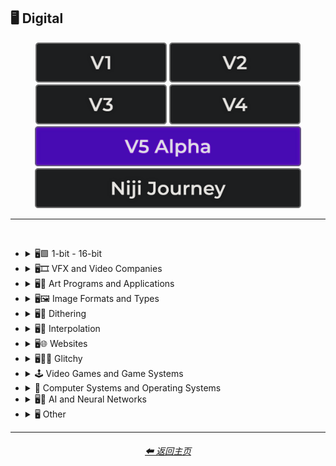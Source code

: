 <h2>🖥 Digital</h2>

<div align="center">

[<img src="/Images/Repo_Parts/Buttons/Version_Buttons/button_version_V1_inactive.webp?raw=true" alt="MidJourney V1" height="64" />](/Pages/MJ_V1/Style_Pages/Sphere/Digital.md)
[<img src="/Images/Repo_Parts/Buttons/Version_Buttons/button_version_V2_inactive.webp?raw=true" alt="MidJourney V2" height="64" />](/Pages/MJ_V2/Style_Pages/Sphere/Digital.md)
[<img src="/Images/Repo_Parts/Buttons/Version_Buttons/button_version_V3_inactive.webp?raw=true" alt="MidJourney V3" height="64" />](/Pages/MJ_V3/Style_Pages/Just_The_Style/Digital.md)
[<img src="/Images/Repo_Parts/Buttons/Version_Buttons/button_version_V4_inactive.webp?raw=true" alt="MidJourney V4" height="64" />](/Pages/MJ_V4/Style_Pages/Just_The_Style/Digital.md)
<br>
[<img src="/Images/Repo_Parts/Buttons/Version_Buttons/button_version_V5_Alpha_active_half.webp?raw=true" alt="MidJourney V5" height="64" />](/Pages/MJ_V5/Style_Pages/Just_The_Style/Digital.md)
[<img src="/Images/Repo_Parts/Buttons/Version_Buttons/button_version_niji_inactive_half.webp?raw=true" alt="Niji Journey" height="64" />](/Pages/Niji_Journey/Style_Pages/Digital.md)


</div>

<hr>
<br>


- <details><summary>🖥🟩 1-bit - 16-bit</summary><p><div align="center">
    
    | 8-bit |
    | :-: |
    | <img src="/Images/MJ_V5/V5_Alpha_1/Midjourney_Styles/8-bit.webp?raw=true" width="256" /> |

    </div></p></details>


- <details><summary>🖥🎞 VFX and Video Companies</summary><p><div align="center">

    | Pixomondo |
    | :-: |
    | <img src="/Images/MJ_V5/V5_Alpha_1/Midjourney_Styles/Pixomondo.webp?raw=true" width="256" /> |

  </div></p></details>



- <details><summary>🖥🎨 Art Programs and Applications</summary><p><div align="center">

    | Program | App | Application |
    | :-: | :-: | :-: |
    | <img src="/Images/MJ_V5/V5_Alpha_1/Midjourney_Styles/Program.webp?raw=true" width="256" /> | <img src="/Images/MJ_V5/V5_Alpha_1/Midjourney_Styles/App.webp?raw=true" width="256" /> | <img src="/Images/MJ_V5/V5_Alpha_1/Midjourney_Styles/Application.webp?raw=true" width="256" /> |
    
    <br>

    | Microsoft Paint | MSPaint | Drawn in Kid Pix |
    | :-: | :-: | :-: |
    | <img src="/Images/MJ_V5/V5_Alpha_1/Midjourney_Styles/Microsoft_Paint.webp?raw=true" width="256" /> | <img src="/Images/MJ_V5/V5_Alpha_1/Midjourney_Styles/MSPaint.webp?raw=true" width="256" /> | <img src="/Images/MJ_V5/V5_Alpha_1/Midjourney_Styles/Drawn_in_Kid_Pix.webp?raw=true" width="256" /> |
    
    <br>
    
    | Photoshop | Adobe Lightroom | Drawn in Illustrator |
    | :-: | :-: | :-: |
    | <img src="/Images/MJ_V5/V5_Alpha_1/Midjourney_Styles/Photoshop.webp?raw=true" width="256" /> | <img src="/Images/MJ_V5/V5_Alpha_1/Midjourney_Styles/Adobe_Lightroom.webp?raw=true" width="256" /> | <img src="/Images/MJ_V5/V5_Alpha_1/Midjourney_Styles/Drawn_in_Illustrator.webp?raw=true" width="256" /> |

    <br>

    | Adobe Premier | After Effects |
    | :-: | :-: |
    | <img src="/Images/MJ_V5/V5_Alpha_1/Midjourney_Styles/Adobe_Premier.webp?raw=true" width="256" /> | <img src="/Images/MJ_V5/V5_Alpha_1/Midjourney_Styles/After_Effects.webp?raw=true" width="256" /> |

    <br>

    | Adobe Flash | Shockwave Flashplayer |
    | :-: | :-: |
    | <img src="/Images/MJ_V5/V5_Alpha_1/Midjourney_Styles/Adobe_Flash.webp?raw=true" width="256" /> | <img src="/Images/MJ_V5/V5_Alpha_1/Midjourney_Styles/Shockwave_Flashplayer.webp?raw=true" width="256" /> |

    <br>

    | Drawn in Paint.NET | Drawn in GIMP | Drawn in Photo-Paint-X5 |
    | :-: | :-: | :-: |
    | <img src="/Images/MJ_V5/V5_Alpha_1/Midjourney_Styles/Drawn_in_Paint.NET.webp?raw=true" width="256" /> | <img src="/Images/MJ_V5/V5_Alpha_1/Midjourney_Styles/Drawn_in_GIMP.webp?raw=true" width="256" /> | <img src="/Images/MJ_V5/V5_Alpha_1/Midjourney_Styles/Drawn_in_Photo-Paint-X5.webp?raw=true" width="256" /> |

    <br>

    | Drawn in Aseprite | Drawn in Pyxel Edit |
    | :-: | :-: |
    | <img src="/Images/MJ_V5/V5_Alpha_1/Midjourney_Styles/Drawn_in_Aseprite.webp?raw=true" width="256" /> | <img src="/Images/MJ_V5/V5_Alpha_1/Midjourney_Styles/Drawn_in_Pyxel_Edit.webp?raw=true" width="256" /> |

  </div></p></details>



- <details><summary>🖥🖼 Image Formats and Types</summary><p><div align="center">

    | Graphic | Graphics |
    | :-: | :-: |
    | <img src="/Images/MJ_V5/V5_Alpha_1/Midjourney_Styles/Graphic.webp?raw=true" width="256" /> | <img src="/Images/MJ_V5/V5_Alpha_1/Midjourney_Styles/Graphics.webp?raw=true" width="256" /> |
    
    <br>
    
    | Picture | Image |
    | :-: | :-: |
    | <img src="/Images/MJ_V5/V5_Alpha_1/Midjourney_Styles/Picture.webp?raw=true" width="256" /> | <img src="/Images/MJ_V5/V5_Alpha_1/Midjourney_Styles/Image.webp?raw=true" width="256" /> |
    
    <br>

    | Raster | Vector Graphics |
    | :-: | :-: |
    | <img src="/Images/MJ_V5/V5_Alpha_1/Midjourney_Styles/Raster.webp?raw=true" width="256" /> | <img src="/Images/MJ_V5/V5_Alpha_1/Midjourney_Styles/Vector_Graphics.webp?raw=true" width="256" /> |
    
    <br>
    
    | Bitmap | Jpeg | Icon |
    | :-: | :-: | :-: |
    | <img src="/Images/MJ_V5/V5_Alpha_1/Midjourney_Styles/Bitmap.webp?raw=true" width="256" /> | <img src="/Images/MJ_V5/V5_Alpha_1/Midjourney_Styles/Jpeg.webp?raw=true" width="256" /> | <img src="/Images/MJ_V5/V5_Alpha_1/Midjourney_Styles/Icon.webp?raw=true" width="256" /> |
    
    <br>

    | Animated GIF | Video |
    | :-: | :-: |
    | <img src="/Images/MJ_V5/V5_Alpha_1/Midjourney_Styles/Animated_GIF.webp?raw=true" width="256" /> | <img src="/Images/MJ_V5/V5_Alpha_1/Midjourney_Styles/Video.webp?raw=true" width="256" /> |

    <br>

    | Render | Rendered | Rendering |
    | :-: | :-: | :-: |
    | <img src="/Images/MJ_V5/V5_Alpha_1/Midjourney_Styles/Render.webp?raw=true" width="256" /> | <img src="/Images/MJ_V5/V5_Alpha_1/Midjourney_Styles/Rendered.webp?raw=true" width="256" /> | <img src="/Images/MJ_V5/V5_Alpha_1/Midjourney_Styles/Rendering.webp?raw=true" width="256" /> |

    <br>

    | 3D Model | 3D Render | Precision Rendering |
    | :-: | :-: | :-: |
    | <img src="/Images/MJ_V5/V5_Alpha_1/Midjourney_Styles/3D_Model.webp?raw=true" width="256" /> | <img src="/Images/MJ_V5/V5_Alpha_1/Midjourney_Styles/3D_Render.webp?raw=true" width="256" /> | <img src="/Images/MJ_V5/V5_Alpha_1/Midjourney_Styles/Precision_Rendering.webp?raw=true" width="256" /> |
    
    <br>
    
    | Wiremap | Lowpoly | Low Poly |
    | :-: | :-: | :-: |
    | <img src="/Images/MJ_V5/V5_Alpha_1/Midjourney_Styles/Wiremap.webp?raw=true" width="256" /> | <img src="/Images/MJ_V5/V5_Alpha_1/Midjourney_Styles/Lowpoly.webp?raw=true" width="256" /> | <img src="/Images/MJ_V5/V5_Alpha_1/Midjourney_Styles/Low_Poly.webp?raw=true" width="256" /> |

    <br>

    | Pre-Rendered Graphics | Physically Based Rendering |
    | :-: | :-: |
    | <img src="/Images/MJ_V5/V5_Alpha_1/Midjourney_Styles/Pre-Rendered_Graphics.webp?raw=true" width="256" /> | <img src="/Images/MJ_V5/V5_Alpha_1/Midjourney_Styles/Physically_Based_Rendering.webp?raw=true" width="256" /> |

    <br>
    
    | Computational Geometry |
    | :-: |
    | <img src="/Images/MJ_V5/V5_Alpha_1/Midjourney_Styles/Computational_Geometry.webp?raw=true" width="256" /> |

    <br>
    
    | Holographic | Holography |
    | :-: | :-: |
    | <img src="/Images/MJ_V5/V5_Alpha_1/Midjourney_Styles/Holographic.webp?raw=true" width="256" /> | <img src="/Images/MJ_V5/V5_Alpha_1/Midjourney_Styles/Holography.webp?raw=true" width="256" /> |
    
    <br>
    
    | Texture | Seamless Texture |
    | :-: | :-: |
    | <img src="/Images/MJ_V5/V5_Alpha_1/Midjourney_Styles/Texture.webp?raw=true" width="256" /> | <img src="/Images/MJ_V5/V5_Alpha_1/Midjourney_Styles/Seamless_Texture.webp?raw=true" width="256" /> |
    
    <br>

    | Digital Art | Pixel Art | Voxel Art |
    | :-: | :-: | :-: |
    | <img src="/Images/MJ_V5/V5_Alpha_1/Midjourney_Styles/Digital_Art.webp?raw=true" width="256" /> | <img src="/Images/MJ_V5/V5_Alpha_1/Midjourney_Styles/Pixel_Art.webp?raw=true" width="256" /> | <img src="/Images/MJ_V5/V5_Alpha_1/Midjourney_Styles/Voxel_Art.webp?raw=true" width="256" /> | 
    
    <br>

    | Pixel-Perfect | ASCII | Tilemap |
    | :-: | :-: | :-: |
    | <img src="/Images/MJ_V5/V5_Alpha_1/Midjourney_Styles/Pixel-Perfect.webp?raw=true" width="256" /> | <img src="/Images/MJ_V5/V5_Alpha_1/Midjourney_Styles/ASCII.webp?raw=true" width="256" /> | <img src="/Images/MJ_V5/V5_Alpha_1/Midjourney_Styles/Tilemap.webp?raw=true" width="256" /> |
    
    <br>
    
    | Meme | NFT | Clip Art |
    | :-: | :-: | :-: |
    | <img src="/Images/MJ_V5/V5_Alpha_1/Midjourney_Styles/Meme.webp?raw=true" width="256" /> | <img src="/Images/MJ_V5/V5_Alpha_1/Midjourney_Styles/NFT.webp?raw=true" width="256" /> | <img src="/Images/MJ_V5/V5_Alpha_1/Midjourney_Styles/Clip_Art.webp?raw=true" width="256" /> |
    
    <br>
    
    | Photomontage | Stock Photo | Wallpaper |
    | :-: | :-: | :-: |
    | <img src="/Images/MJ_V5/V5_Alpha_1/Midjourney_Styles/Photomontage.webp?raw=true" width="256" /> | <img src="/Images/MJ_V5/V5_Alpha_1/Midjourney_Styles/Stock_Photo.webp?raw=true" width="256" /> | <img src="/Images/MJ_V5/V5_Alpha_1/Midjourney_Styles/Wallpaper.webp?raw=true" width="256" /> |

    <br>

    | Procedural Texture | Algorithmic Art |
    | :-: | :-: |
    | <img src="/Images/MJ_V5/V5_Alpha_1/Midjourney_Styles/Procedural_Texture.webp?raw=true" width="256" /> | <img src="/Images/MJ_V5/V5_Alpha_1/Midjourney_Styles/Algorithmic_Art.webp?raw=true" width="256" /> |

    <br>

    | Character Design | Character Portrait |
    | :-: | :-: |
    | <img src="/Images/MJ_V5/V5_Alpha_1/Midjourney_Styles/Character_Design.webp?raw=true" width="256" /> | <img src="/Images/MJ_V5/V5_Alpha_1/Midjourney_Styles/Character_Portrait.webp?raw=true" width="256" /> |

    <br>
    
    | Creative Commons Attribution |
    | :-: |
    | <img src="/Images/MJ_V5/V5_Alpha_1/Midjourney_Styles/Creative_Commons_Attribution.webp?raw=true" width="256" /> |

  </div></p></details>


- <details><summary>🖥🏁 Dithering</summary><p><div align="center">

    | Dither | Dithering |
    | :-: | :-: |
    | <img src="/Images/MJ_V5/V5_Alpha_1/Midjourney_Styles/Dither.webp?raw=true" width="256" /> | <img src="/Images/MJ_V5/V5_Alpha_1/Midjourney_Styles/Dithering.webp?raw=true" width="256" /> |
    
    <br>

    | Floyd–Steinberg Dithering | Bayer-Matrix Dithering |
    | :-: | :-: |
    | <img src="/Images/MJ_V5/V5_Alpha_1/Midjourney_Styles/FloydSteinberg_Dithering.webp?raw=true" width="256" /> | <img src="/Images/MJ_V5/V5_Alpha_1/Midjourney_Styles/Bayer-Matrix_Dithering.webp?raw=true" width="256" /> |

    <br>

    | 2x2-Bayer-Matrix Dithering | 4x4-Bayer-Matrix Dithering | 8x8-Bayer-Matrix Dithering |
    | :-: | :-: | :-: |
    | <img src="/Images/MJ_V5/V5_Alpha_1/Midjourney_Styles/2x2-Bayer-Matrix_Dithering.webp?raw=true" width="256" /> | <img src="/Images/MJ_V5/V5_Alpha_1/Midjourney_Styles/4x4-Bayer-Matrix_Dithering.webp?raw=true" width="256" /> | <img src="/Images/MJ_V5/V5_Alpha_1/Midjourney_Styles/8x8-Bayer-Matrix_Dithering.webp?raw=true" width="256" /> |

    <br>

    | Burkes Dithering | Stucki Dithering | Atkinson Dithering |
    | :-: | :-: | :-: |
    | <img src="/Images/MJ_V5/V5_Alpha_1/Midjourney_Styles/Burkes_Dithering.webp?raw=true" width="256" /> | <img src="/Images/MJ_V5/V5_Alpha_1/Midjourney_Styles/Stucki_Dithering.webp?raw=true" width="256" /> | <img src="/Images/MJ_V5/V5_Alpha_1/Midjourney_Styles/Atkinson_Dithering.webp?raw=true" width="256" /> |

    <br>

    | Jarvis-Judice-Ninke Dithering | Sierra Dithering | Gradient-Based Error-Diffusion Dithering |
    | :-: | :-: | :-: |
    | <img src="/Images/MJ_V5/V5_Alpha_1/Midjourney_Styles/Jarvis-Judice-Ninke_Dithering.webp?raw=true" width="256" /> | <img src="/Images/MJ_V5/V5_Alpha_1/Midjourney_Styles/Sierra_Dithering.webp?raw=true" width="256" /> | <img src="/Images/MJ_V5/V5_Alpha_1/Midjourney_Styles/Gradient-Based_Error-Diffusion_Dithering.webp?raw=true" width="256" /> |

  </div></p></details>


- <details><summary>🖥🔘 Interpolation</summary><p><div align="center">

    | Interpolation | Bicubic Interpolation | Bilinear Interpolation |
    | :-: | :-: | :-: |
    | <img src="/Images/MJ_V5/V5_Alpha_1/Midjourney_Styles/Interpolation.webp?raw=true" width="256" /> | <img src="/Images/MJ_V5/V5_Alpha_1/Midjourney_Styles/Bicubic_Interpolation.webp?raw=true" width="256" /> | <img src="/Images/MJ_V5/V5_Alpha_1/Midjourney_Styles/Bilinear_Interpolation.webp?raw=true" width="256" /> |

  </div></p></details>


- <details><summary>🖥🌐 Websites</summary><p><div align="center">

    | Website | Webbrutalism | Geocities |
    | :-: | :-: | :-: |
    | <img src="/Images/MJ_V5/V5_Alpha_1/Midjourney_Styles/Website.webp?raw=true" width="256" /> | <img src="/Images/MJ_V5/V5_Alpha_1/Midjourney_Styles/Webbrutalism.webp?raw=true" width="256" /> | <img src="/Images/MJ_V5/V5_Alpha_1/Midjourney_Styles/Geocities.webp?raw=true" width="256" /> |
    
    <br>

    | Artstation | Trending on Artstation | Polycount |
    | :-: | :-: | :-: |
    | <img src="/Images/MJ_V5/V5_Alpha_1/Midjourney_Styles/Artstation.webp?raw=true" width="256" /> | <img src="/Images/MJ_V5/V5_Alpha_1/Midjourney_Styles/Trending_on_Artstation.webp?raw=true" width="256" /> | <img src="/Images/MJ_V5/V5_Alpha_1/Midjourney_Styles/Polycount.webp?raw=true" width="256" /> |
    
    <br>

    | DeviantArt | Flickr | Behance |
    | :-: | :-: | :-: |
    | <img src="/Images/MJ_V5/V5_Alpha_1/Midjourney_Styles/DeviantArt.webp?raw=true" width="256" /> | <img src="/Images/MJ_V5/V5_Alpha_1/Midjourney_Styles/Flickr.webp?raw=true" width="256" />  | <img src="/Images/MJ_V5/V5_Alpha_1/Midjourney_Styles/Behance.webp?raw=true" width="256" /> |

    <br>
    
    | Social Media |
    | :-: |
    | <img src="/Images/MJ_V5/V5_Alpha_1/Midjourney_Styles/Social_Media.webp?raw=true" width="256" /> |

    <br>

    | Art on Instagram | Instagram-Art | Artstation-Art |
    | :-: | :-: | :-: |
    | <img src="/Images/MJ_V5/V5_Alpha_1/Midjourney_Styles/Art_on_Instagram.webp?raw=true" width="256" /> | <img src="/Images/MJ_V5/V5_Alpha_1/Midjourney_Styles/Instagram-Art.webp?raw=true" width="256" /> | <img src="/Images/MJ_V5/V5_Alpha_1/Midjourney_Styles/Artstation-Art.webp?raw=true" width="256" /> |
    
    <br>
    
    | CGSociety | Pixiv | Unsplash |
    | :-: | :-: | :-: |
    | <img src="/Images/MJ_V5/V5_Alpha_1/Midjourney_Styles/CGSociety.webp?raw=true" width="256" /> | <img src="/Images/MJ_V5/V5_Alpha_1/Midjourney_Styles/Pixiv.webp?raw=true" width="256" /> | <img src="/Images/MJ_V5/V5_Alpha_1/Midjourney_Styles/Unsplash.webp?raw=true" width="256" /> |

    <br>
    
    | Google Maps |
    | :-: |
    | <img src="/Images/MJ_V5/V5_Alpha_1/Midjourney_Styles/Google_Maps.webp?raw=true" width="256" /> |

    <br>
    
    | Flaticon |
    | :-: |
    | <img src="/Images/MJ_V5/V5_Alpha_1/Midjourney_Styles/Flaticon.webp?raw=true" width="256" /> |

  </div></p></details>


- <details><summary>🖥👩‍💻 Glitchy</summary><p><div align="center">

    | Glitchcore | Matrix |
    | :-: | :-: |
    | <img src="/Images/MJ_V5/V5_Alpha_1/Midjourney_Styles/Glitchcore.webp?raw=true" width="256" /> | <img src="/Images/MJ_V5/V5_Alpha_1/Midjourney_Styles/Matrix.webp?raw=true" width="256" /> |

    <br>
    
    | Glitchy | Glitching |
    | :-: | :-: |
    | <img src="/Images/MJ_V5/V5_Alpha_1/Midjourney_Styles/Glitchy.webp?raw=true" width="256" /> | <img src="/Images/MJ_V5/V5_Alpha_1/Midjourney_Styles/Glitching.webp?raw=true" width="256" /> |
    
    <br>
    
    | Data Moshing | Datamoshing | Databending |
    | :-: | :-: | :-: |
    | <img src="/Images/MJ_V5/V5_Alpha_1/Midjourney_Styles/Data_Moshing.webp?raw=true" width="256" /> | <img src="/Images/MJ_V5/V5_Alpha_1/Midjourney_Styles/Datamoshing.webp?raw=true" width="256" /> | <img src="/Images/MJ_V5/V5_Alpha_1/Midjourney_Styles/Databending.webp?raw=true" width="256" /> |
    
    <br>
    
    | Data Manipulation | Artifacting | Fuzzing |
    | :-: | :-: | :-: |
    | <img src="/Images/MJ_V5/V5_Alpha_1/Midjourney_Styles/Data_Manipulation.webp?raw=true" width="256" /> | <img src="/Images/MJ_V5/V5_Alpha_1/Midjourney_Styles/Artifacting.webp?raw=true" width="256" /> | <img src="/Images/MJ_V5/V5_Alpha_1/Midjourney_Styles/Fuzzing.webp?raw=true" width="256" /> |

  </div></p></details>


- <details><summary>🕹 Video Games and Game Systems</summary><p>

  - <details><summary>🕹🖼 Video Game Styles</summary><p><div align="center">

    | Game | Video Game | Flash Game |
    | :-: | :-: | :-: |
    | <img src="/Images/MJ_V5/V5_Alpha_1/Midjourney_Styles/Game.webp?raw=true" width="256" /> | <img src="/Images/MJ_V5/V5_Alpha_1/Midjourney_Styles/Video_Game.webp?raw=true" width="256" /> | <img src="/Images/MJ_V5/V5_Alpha_1/Midjourney_Styles/Flash_Game.webp?raw=true" width="256" /> |
    
    <br>
    
    | HD Mod |
    | :-: |
    | <img src="/Images/MJ_V5/V5_Alpha_1/Midjourney_Styles/HD_Mod.webp?raw=true" width="256" /> |
    
    <br>
    
    | Gamercore | Nintencore | Nintendo |
    | :-: | :-: | :-: |
    | <img src="/Images/MJ_V5/V5_Alpha_1/Midjourney_Styles/Gamercore.webp?raw=true" width="256" /> | <img src="/Images/MJ_V5/V5_Alpha_1/Midjourney_Styles/Nintencore.webp?raw=true" width="256" /> | <img src="/Images/MJ_V5/V5_Alpha_1/Midjourney_Styles/Nintendo.webp?raw=true" width="256" /> |
    
    <br>
    
    | Tetris | Tetris Style |
    | :-: | :-: |
    | <img src="/Images/MJ_V5/V5_Alpha_1/Midjourney_Styles/Tetris.webp?raw=true" width="256" /> |  <img src="/Images/MJ_V5/V5_Alpha_1/Midjourney_Styles/Tetris_Style.webp?raw=true" width="256" /> |
    
    <br>
    
    | Pacman | Pac-Man Style |
    | :-: | :-: |
    | <img src="/Images/MJ_V5/V5_Alpha_1/Midjourney_Styles/Pacman.webp?raw=true" width="256" /> |  <img src="/Images/MJ_V5/V5_Alpha_1/Midjourney_Styles/Pac-Man_Style.webp?raw=true" width="256" /> |
    
    <br>
    
    | Minecraft | Minecraft Style |
    | :-: | :-: |
    | <img src="/Images/MJ_V5/V5_Alpha_1/Midjourney_Styles/Minecraft.webp?raw=true" width="256" /> |  <img src="/Images/MJ_V5/V5_Alpha_1/Midjourney_Styles/Minecraft_Style.webp?raw=true" width="256" /> |
    
    <br>
    
    | Terraria | Terraria Style |
    | :-: | :-: |
    | <img src="/Images/MJ_V5/V5_Alpha_1/Midjourney_Styles/Terraria.webp?raw=true" width="256" /> |  <img src="/Images/MJ_V5/V5_Alpha_1/Midjourney_Styles/Terraria_Style.webp?raw=true" width="256" /> |
    
    <br>
    
    | Roblox |
    | :-: |
    | <img src="/Images/MJ_V5/V5_Alpha_1/Midjourney_Styles/Roblox.webp?raw=true" width="256" /> |
    
    <br>
    
    | No Mans Sky |
    | :-: |
    | <img src="/Images/MJ_V5/V5_Alpha_1/Midjourney_Styles/No_Mans_Sky.webp?raw=true" width="256" /> |
    
    <br>
    
    | Farmville |
    | :-: |
    | <img src="/Images/MJ_V5/V5_Alpha_1/Midjourney_Styles/Farmville.webp?raw=true" width="256" /> |
    
    <br>
    
    | Guitar Hero |
    | :-: |
    | <img src="/Images/MJ_V5/V5_Alpha_1/Midjourney_Styles/Guitar_Hero.webp?raw=true" width="256" /> |
    
    <br>
    
    | Fallout | Fallout 4 Style |
    | :-: | :-: |
    | <img src="/Images/MJ_V5/V5_Alpha_1/Midjourney_Styles/Fallout.webp?raw=true" width="256" /> |  <img src="/Images/MJ_V5/V5_Alpha_1/Midjourney_Styles/Fallout_4_Style.webp?raw=true" width="256" /> |
    
    <br>
    
    | Skyrim | Skyrim Style | Morrowind Style |
    | :-: | :-: | :-: |
    | <img src="/Images/MJ_V5/V5_Alpha_1/Midjourney_Styles/Skyrim.webp?raw=true" width="256" /> |  <img src="/Images/MJ_V5/V5_Alpha_1/Midjourney_Styles/Skyrim_Style.webp?raw=true" width="256" /> | <img src="/Images/MJ_V5/V5_Alpha_1/Midjourney_Styles/Morrowind_Style.webp?raw=true" width="256" /> |
    
    <br>
    
    | Stardew Valley Style | Sid Meiers Civilization Style |
    | :-: | :-: |
    | <img src="/Images/MJ_V5/V5_Alpha_1/Midjourney_Styles/Stardew_Valley_Style.webp?raw=true" width="256" /> | <img src="/Images/MJ_V5/V5_Alpha_1/Midjourney_Styles/Sid_Meiers_Civilization_Style.webp?raw=true" width="256" /> |
    
    <br>
    
    | Super Mario Style | Pokemon Style |
    | :-: | :-: |
    | <img src="/Images/MJ_V5/V5_Alpha_1/Midjourney_Styles/Super_Mario_Style.webp?raw=true" width="256" /> | <img src="/Images/MJ_V5/V5_Alpha_1/Midjourney_Styles/Pokemon_Style.webp?raw=true" width="256" /> |
    
    <br>
    
    | Angry Birds Style | Candy Crush Saga Style |
    | :-: | :-: |
    | <img src="/Images/MJ_V5/V5_Alpha_1/Midjourney_Styles/Angry_Birds_Style.webp?raw=true" width="256" /> | <img src="/Images/MJ_V5/V5_Alpha_1/Midjourney_Styles/Candy_Crush_Saga_Style.webp?raw=true" width="256" /> |
    
    <br>
    
    | Polybius | LSD-Dream-Emulator |
    | :-: | :-: |
    | <img src="/Images/MJ_V5/V5_Alpha_1/Midjourney_Styles/Polybius.webp?raw=true" width="256" /> | <img src="/Images/MJ_V5/V5_Alpha_1/Midjourney_Styles/LSD-Dream-Emulator.webp?raw=true" width="256" /> |
    
    <br>
    
    | Among Us Style | The Sims 4 Style | Cyberpunk 2077 Style |
    | :-: | :-: | :-: |
    | <img src="/Images/MJ_V5/V5_Alpha_1/Midjourney_Styles/Among_Us_Style.webp?raw=true" width="256" /> | <img src="/Images/MJ_V5/V5_Alpha_1/Midjourney_Styles/The_Sims_4_Style.webp?raw=true" width="256" /> | <img src="/Images/MJ_V5/V5_Alpha_1/Midjourney_Styles/Cyberpunk_2077_Style.webp?raw=true" width="256" /> |
    
    <br>
    
    | Fortnite Style | PUBG Style |
    | :-: | :-: |
    | <img src="/Images/MJ_V5/V5_Alpha_1/Midjourney_Styles/Fortnite_Style.webp?raw=true" width="256" /> | <img src="/Images/MJ_V5/V5_Alpha_1/Midjourney_Styles/PUBG_Style.webp?raw=true" width="256" /> |
    
    <br>
    
    | Doom 3 Style | Quake 3 Style |
    | :-: | :-: |
    | <img src="/Images/MJ_V5/V5_Alpha_1/Midjourney_Styles/Doom_3_Style.webp?raw=true" width="256" /> | <img src="/Images/MJ_V5/V5_Alpha_1/Midjourney_Styles/Quake_3_Style.webp?raw=true" width="256" /> |
    
    <br>
    
    | Grand Theft Auto Style | Forza Horizon Style |
    | :-: | :-: |
    | <img src="/Images/MJ_V5/V5_Alpha_1/Midjourney_Styles/Grand_Theft_Auto_Style.webp?raw=true" width="256" /> | <img src="/Images/MJ_V5/V5_Alpha_1/Midjourney_Styles/Forza_Horizon_Style.webp?raw=true" width="256" /> |
    
    <br>
    
    | Assassins Creed Style | Destiny 2 Style | Mass Effect 3 Style |
    | :-: | :-: | :-: |
    | <img src="/Images/MJ_V5/V5_Alpha_1/Midjourney_Styles/Assassins_Creed_Style.webp?raw=true" width="256" /> | <img src="/Images/MJ_V5/V5_Alpha_1/Midjourney_Styles/Destiny_2_Style.webp?raw=true" width="256" /> | <img src="/Images/MJ_V5/V5_Alpha_1/Midjourney_Styles/Mass_Effect_3_Style.webp?raw=true" width="256" /> |
    
    <br>
    
    | Call of Duty Style | Battlefield Style |
    | :-: | :-: |
    | <img src="/Images/MJ_V5/V5_Alpha_1/Midjourney_Styles/Call_of_Duty_Style.webp?raw=true" width="256" /> | <img src="/Images/MJ_V5/V5_Alpha_1/Midjourney_Styles/Battlefield_Style.webp?raw=true" width="256" /> |
    
    <br>
    
    | Batman Arkham Knight Style | Marvels Spider-Man Style | Star Wars The Old Republic Style |
    | :-: | :-: | :-: |
    | <img src="/Images/MJ_V5/V5_Alpha_1/Midjourney_Styles/Batman_Arkham_Knight_Style.webp?raw=true" width="256" /> | <img src="/Images/MJ_V5/V5_Alpha_1/Midjourney_Styles/Marvels_Spider-Man_Style.webp?raw=true" width="256" /> | <img src="/Images/MJ_V5/V5_Alpha_1/Midjourney_Styles/Star_Wars_the_Old_Republic_Style.webp?raw=true" width="256" /> |
    
    <br>
    
    | Bioshock Style | Resident Evil Style | Silent Hill 2 Style |
    | :-: | :-: | :-: |
    | <img src="/Images/MJ_V5/V5_Alpha_1/Midjourney_Styles/Bioshock_Style.webp?raw=true" width="256" /> | <img src="/Images/MJ_V5/V5_Alpha_1/Midjourney_Styles/Resident_Evil_Style.webp?raw=true" width="256" /> | <img src="/Images/MJ_V5/V5_Alpha_1/Midjourney_Styles/Silent_Hill_2_Style.webp?raw=true" width="256" /> |
    
    <br>
    
    | Dark Souls 3 Style | Ghost of Tsushima Style | For Honor Style |
    | :-: | :-: | :-: |
    | <img src="/Images/MJ_V5/V5_Alpha_1/Midjourney_Styles/Dark_Souls_3_Style.webp?raw=true" width="256" /> | <img src="/Images/MJ_V5/V5_Alpha_1/Midjourney_Styles/Ghost_of_Tsushima_Style.webp?raw=true" width="256" /> | <img src="/Images/MJ_V5/V5_Alpha_1/Midjourney_Styles/For_Honor_Style.webp?raw=true" width="256" /> |
    
    <br>
    
    | The Last of Us Style | Dishonored Style | Prey Style |
    | :-: | :-: | :-: |
    | <img src="/Images/MJ_V5/V5_Alpha_1/Midjourney_Styles/The_Last_of_Us_Style.webp?raw=true" width="256" /> | <img src="/Images/MJ_V5/V5_Alpha_1/Midjourney_Styles/Dishonored_Style.webp?raw=true" width="256" /> | <img src="/Images/MJ_V5/V5_Alpha_1/Midjourney_Styles/Prey_Style.webp?raw=true" width="256" /> |
    
    <br>
    
    | Bloodborne Style | Disco Elysium Style |
    | :-: | :-: |
    | <img src="/Images/MJ_V5/V5_Alpha_1/Midjourney_Styles/Bloodborne_Style.webp?raw=true" width="256" /> | <img src="/Images/MJ_V5/V5_Alpha_1/Midjourney_Styles/Disco_Elysium_Style.webp?raw=true" width="256" /> |
    
    <br>
    
    | Far Cry Style | Uncharted 4 Style |
    | :-: | :-: |
    | <img src="/Images/MJ_V5/V5_Alpha_1/Midjourney_Styles/Far_Cry_Style.webp?raw=true" width="256" /> | <img src="/Images/MJ_V5/V5_Alpha_1/Midjourney_Styles/Uncharted_4_Style.webp?raw=true" width="256" /> |
    
    <br>
    
    | DOTA 2 Style | Counter-Strike Style | League of Legends Style |
    | :-: | :-: | :-: |
    | <img src="/Images/MJ_V5/V5_Alpha_1/Midjourney_Styles/DOTA_2_Style.webp?raw=true" width="256" /> | <img src="/Images/MJ_V5/V5_Alpha_1/Midjourney_Styles/Counter-Strike_Style.webp?raw=true" width="256" /> | <img src="/Images/MJ_V5/V5_Alpha_1/Midjourney_Styles/League_of_Legends_Style.webp?raw=true" width="256" /> |
    
    <br>
    
    | Overwatch Style | Runescape Style | Starcraft Style |
    | :-: | :-: | :-: |
    | <img src="/Images/MJ_V5/V5_Alpha_1/Midjourney_Styles/Overwatch_Style.webp?raw=true" width="256" /> | <img src="/Images/MJ_V5/V5_Alpha_1/Midjourney_Styles/Runescape_Style.webp?raw=true" width="256" /> | <img src="/Images/MJ_V5/V5_Alpha_1/Midjourney_Styles/Starcraft_Style.webp?raw=true" width="256" /> |
    
    <br>
    
    | Gears of War Style | God of War Style | Total War Warhammer Style |
    | :-: | :-: | :-: |
    | <img src="/Images/MJ_V5/V5_Alpha_1/Midjourney_Styles/Gears_of_War_Style.webp?raw=true" width="256" /> | <img src="/Images/MJ_V5/V5_Alpha_1/Midjourney_Styles/God_of_War_Style.webp?raw=true" width="256" /> | <img src="/Images/MJ_V5/V5_Alpha_1/Midjourney_Styles/Total_War_Warhammer_Style.webp?raw=true" width="256" /> |
    
    <br>
    
    | World of Warcraft Style | Diablo Style | Fable 2 Style |
    | :-: | :-: | :-: |
    | <img src="/Images/MJ_V5/V5_Alpha_1/Midjourney_Styles/World_of_Warcraft_Style.webp?raw=true" width="256" /> | <img src="/Images/MJ_V5/V5_Alpha_1/Midjourney_Styles/Diablo_Style.webp?raw=true" width="256" /> | <img src="/Images/MJ_V5/V5_Alpha_1/Midjourney_Styles/Fable_2_Style.webp?raw=true" width="256" /> |
    
    <br>
    
    | Witcher Style | Witcher 3 Style | Hearthstone Style |
    | :-: | :-: | :-: |
    | <img src="/Images/MJ_V5/V5_Alpha_1/Midjourney_Styles/Witcher_Style.webp?raw=true" width="256" /> | <img src="/Images/MJ_V5/V5_Alpha_1/Midjourney_Styles/Witcher_3_Style.webp?raw=true" width="256" /> | <img src="/Images/MJ_V5/V5_Alpha_1/Midjourney_Styles/Hearthstone_Style.webp?raw=true" width="256" /> |
    
    <br>
    
    | Final Fantasy Style | Divinity Original Sin 2 Style | Dragon Age Style |
    | :-: | :-: | :-: |
    | <img src="/Images/MJ_V5/V5_Alpha_1/Midjourney_Styles/Final_Fantasy_Style.webp?raw=true" width="256" /> | <img src="/Images/MJ_V5/V5_Alpha_1/Midjourney_Styles/Divinity_Original_Sin_2_Style.webp?raw=true" width="256" /> | <img src="/Images/MJ_V5/V5_Alpha_1/Midjourney_Styles/Dragon_Age_Style.webp?raw=true" width="256" /> |
    
    <br>
    
    | Horizon Zero Dawn Style | Legends of Runeterra Style | Monster Hunter Rise Style |
    | :-: | :-: | :-: |
    | <img src="/Images/MJ_V5/V5_Alpha_1/Midjourney_Styles/Horizon_Zero_Dawn_Style.webp?raw=true" width="256" /> | <img src="/Images/MJ_V5/V5_Alpha_1/Midjourney_Styles/Legends_of_Runeterra_Style.webp?raw=true" width="256" /> | <img src="/Images/MJ_V5/V5_Alpha_1/Midjourney_Styles/Monster_Hunter_Rise_Style.webp?raw=true" width="256" /> |
    
    <br>
    
    | Ori and The Blind Forest Style | The Long Dark Style |
    | :-: | :-: |
    | <img src="/Images/MJ_V5/V5_Alpha_1/Midjourney_Styles/Ori_and_the_Blind_Forest_Style.webp?raw=true" width="256" /> | <img src="/Images/MJ_V5/V5_Alpha_1/Midjourney_Styles/The_Long_Dark_Style.webp?raw=true" width="256" /> |
    
    <br>
    
    | Castlevania Style | Darksiders Style | Graveyard Keeper Style |
    | :-: | :-: | :-: |
    | <img src="/Images/MJ_V5/V5_Alpha_1/Midjourney_Styles/Castlevania_Style.webp?raw=true" width="256" /> | <img src="/Images/MJ_V5/V5_Alpha_1/Midjourney_Styles/Darksiders_Style.webp?raw=true" width="256" /> | <img src="/Images/MJ_V5/V5_Alpha_1/Midjourney_Styles/Graveyard_Keeper_Style.webp?raw=true" width="256" /> |
    
    <br>
    
    | Dune Spice Wars Style | Lineage 2 Style |
    | :-: | :-: |
    | <img src="/Images/MJ_V5/V5_Alpha_1/Midjourney_Styles/Dune_Spice_Wars_Style.webp?raw=true" width="256" /> | <img src="/Images/MJ_V5/V5_Alpha_1/Midjourney_Styles/Lineage_2_Style.webp?raw=true" width="256" /> |
    
    <br>
    
    | XCOM 2 Style | Heroes of Might and Magic 3 Style | Sea of Theaves Style |
    | :-: | :-: | :-: |
    | <img src="/Images/MJ_V5/V5_Alpha_1/Midjourney_Styles/XCOM_2_Style.webp?raw=true" width="256" /> | <img src="/Images/MJ_V5/V5_Alpha_1/Midjourney_Styles/Heroes_of_Might_and_Magic_3_Style.webp?raw=true" width="256" /> | <img src="/Images/MJ_V5/V5_Alpha_1/Midjourney_Styles/Sea_of_Theaves_Style.webp?raw=true" width="256" /> |
    
    <br>
    
    | Shadowrun Style | Stray Style |
    | :-: | :-: |
    | <img src="/Images/MJ_V5/V5_Alpha_1/Midjourney_Styles/Shadowrun_Style.webp?raw=true" width="256" /> | <img src="/Images/MJ_V5/V5_Alpha_1/Midjourney_Styles/Stray_Style.webp?raw=true" width="256" /> |
    
    <br>
    
    | FIFA 18 Style |
    | :-: |
    | <img src="/Images/MJ_V5/V5_Alpha_1/Midjourney_Styles/FIFA_18_Style.webp?raw=true" width="256" /> |

    </div></p></details>


  - <details><summary>🕹🤺 Video Game Characters</summary><p><div align="center">

    | Mario | Luigi | Yoshi |
    | :-: | :-: | :-: |
    | <img src="/Images/MJ_V5/V5_Alpha_1/Midjourney_Styles/Mario.webp?raw=true" width="256" /> | <img src="/Images/MJ_V5/V5_Alpha_1/Midjourney_Styles/Luigi.webp?raw=true" width="256" /> | <img src="/Images/MJ_V5/V5_Alpha_1/Midjourney_Styles/Yoshi.webp?raw=true" width="256" /> |
    
    <br>
    
    | Princess Peach | Rosalina |
    | :-: | :-: |
    | <img src="/Images/MJ_V5/V5_Alpha_1/Midjourney_Styles/Princess_Peach.webp?raw=true" width="256" /> | <img src="/Images/MJ_V5/V5_Alpha_1/Midjourney_Styles/Rosalina.webp?raw=true" width="256" /> |
    
    <br>
    
    | Wario | Waluigi |
    | :-: | :-: |
    | <img src="/Images/MJ_V5/V5_Alpha_1/Midjourney_Styles/Wario.webp?raw=true" width="256" /> | <img src="/Images/MJ_V5/V5_Alpha_1/Midjourney_Styles/Waluigi.webp?raw=true" width="256" /> |
    
    <br>
    
    | Diddy Kong | Donkey Kong | Bowser |
    | :-: | :-: | :-: |
    | <img src="/Images/MJ_V5/V5_Alpha_1/Midjourney_Styles/Diddy_Kong.webp?raw=true" width="256" /> | <img src="/Images/MJ_V5/V5_Alpha_1/Midjourney_Styles/Donkey_Kong.webp?raw=true" width="256" /> | <img src="/Images/MJ_V5/V5_Alpha_1/Midjourney_Styles/Bowser.webp?raw=true" width="256" /> |
    
    <br>
    
    | Goomba | Koopa |
    | :-: | :-: |
    | <img src="/Images/MJ_V5/V5_Alpha_1/Midjourney_Styles/Goomba.webp?raw=true" width="256" /> | <img src="/Images/MJ_V5/V5_Alpha_1/Midjourney_Styles/Koopa.webp?raw=true" width="256" /> |
    
    <br>
    
    | Kirby | King Dedede |
    | :-: | :-: |
    | <img src="/Images/MJ_V5/V5_Alpha_1/Midjourney_Styles/Kirby.webp?raw=true" width="256" /> | <img src="/Images/MJ_V5/V5_Alpha_1/Midjourney_Styles/King_Dedede.webp?raw=true" width="256" /> |
    
    <br>
    
    | Pikachu | Meowth | Jigglypuff |
    | :-: | :-: | :-: |
    | <img src="/Images/MJ_V5/V5_Alpha_1/Midjourney_Styles/Pikachu.webp?raw=true" width="256" /> | <img src="/Images/MJ_V5/V5_Alpha_1/Midjourney_Styles/Meowth.webp?raw=true" width="256" /> | <img src="/Images/MJ_V5/V5_Alpha_1/Midjourney_Styles/Jigglypuff.webp?raw=true" width="256" /> |
    
    <br>
    
    | Charmander | Charizard |
    | :-: | :-: |
    | <img src="/Images/MJ_V5/V5_Alpha_1/Midjourney_Styles/Charmander.webp?raw=true" width="256" /> | <img src="/Images/MJ_V5/V5_Alpha_1/Midjourney_Styles/Charizard.webp?raw=true" width="256" /> |
    
    <br>
    
    | Squirtle | Bulbasaur |
    | :-: | :-: |
    | <img src="/Images/MJ_V5/V5_Alpha_1/Midjourney_Styles/Squirtle.webp?raw=true" width="256" /> | <img src="/Images/MJ_V5/V5_Alpha_1/Midjourney_Styles/Bulbasaur.webp?raw=true" width="256" /> |
    
    <br>
    
    | Sonic | Knuckles the Echidna | Doctor Eggman |
    | :-: | :-: | :-: |
    | <img src="/Images/MJ_V5/V5_Alpha_1/Midjourney_Styles/Sonic.webp?raw=true" width="256" /> | <img src="/Images/MJ_V5/V5_Alpha_1/Midjourney_Styles/Knuckles_the_Echidna.webp?raw=true" width="256" /> | <img src="/Images/MJ_V5/V5_Alpha_1/Midjourney_Styles/Doctor_Eggman.webp?raw=true" width="256" /> |
    
    <br>
    
    | Mega Man | Metroid | Samus |
    | :-: | :-: | :-: |
    | <img src="/Images/MJ_V5/V5_Alpha_1/Midjourney_Styles/Mega_Man.webp?raw=true" width="256" /> | <img src="/Images/MJ_V5/V5_Alpha_1/Midjourney_Styles/Metroid.webp?raw=true" width="256" /> | <img src="/Images/MJ_V5/V5_Alpha_1/Midjourney_Styles/Samus.webp?raw=true" width="256" /> |
    
    <br>
    
    | Link | Zelda |
    | :-: | :-: |
    | <img src="/Images/MJ_V5/V5_Alpha_1/Midjourney_Styles/Link.webp?raw=true" width="256" /> | <img src="/Images/MJ_V5/V5_Alpha_1/Midjourney_Styles/Zelda.webp?raw=true" width="256" /> |
    
    <br>
    
    | Chibi-Robo |
    | :-: |
    | <img src="/Images/MJ_V5/V5_Alpha_1/Midjourney_Styles/Chibi-Robo.webp?raw=true" width="256" /> |

    </div></p></details>


  - <details><summary>🕹👾 Game System Graphics</summary><p><div align="center">

    | Atari Graphics | Atari 2600 Palette | Atari ST Palette |
    | :-: | :-: | :-: |
    | <img src="/Images/MJ_V5/V5_Alpha_1/Midjourney_Styles/Atari_Graphics.webp?raw=true" width="256" /> | <img src="/Images/MJ_V5/V5_Alpha_1/Midjourney_Styles/Atari_2600_Palette.webp?raw=true" width="256" /> | <img src="/Images/MJ_V5/V5_Alpha_1/Midjourney_Styles/Atari_ST_Palette.webp?raw=true" width="256" /> |

    <br>

    | PS1 Graphics | PlayStation 1 Graphics |
    | :-: | :-: |
    | <img src="/Images/MJ_V5/V5_Alpha_1/Midjourney_Styles/PS1_Graphics.webp?raw=true" width="256" /> | <img src="/Images/MJ_V5/V5_Alpha_1/Midjourney_Styles/PlayStation_1_Graphics.webp?raw=true" width="256" /> |

    <br>

    | PS2 Graphics | PlayStation 2 Graphics |
    | :-: | :-: |
    | <img src="/Images/MJ_V5/V5_Alpha_1/Midjourney_Styles/PS2_Graphics.webp?raw=true" width="256" /> | <img src="/Images/MJ_V5/V5_Alpha_1/Midjourney_Styles/PlayStation_2_Graphics.webp?raw=true" width="256" /> |

    <br>

    | PS3 Graphics | PlayStation 3 Graphics |
    | :-: | :-: |
    | <img src="/Images/MJ_V5/V5_Alpha_1/Midjourney_Styles/PS3_Graphics.webp?raw=true" width="256" /> | <img src="/Images/MJ_V5/V5_Alpha_1/Midjourney_Styles/PlayStation_3_Graphics.webp?raw=true" width="256" /> |

    <br>

    | PS4 Graphics | PlayStation 4 Graphics |
    | :-: | :-: |
    | <img src="/Images/MJ_V5/V5_Alpha_1/Midjourney_Styles/PS4_Graphics.webp?raw=true" width="256" /> | <img src="/Images/MJ_V5/V5_Alpha_1/Midjourney_Styles/PlayStation_4_Graphics.webp?raw=true" width="256" /> |

    <br>

    | PS5 Graphics | PlayStation 5 Graphics |
    | :-: | :-: |
    | <img src="/Images/MJ_V5/V5_Alpha_1/Midjourney_Styles/PS5_Graphics.webp?raw=true" width="256" /> | <img src="/Images/MJ_V5/V5_Alpha_1/Midjourney_Styles/PlayStation_5_Graphics.webp?raw=true" width="256" /> |

    <br>

    | PSP Graphics | PlayStation Portable Graphics |
    | :-: | :-: |
    | <img src="/Images/MJ_V5/V5_Alpha_1/Midjourney_Styles/PSP_Graphics.webp?raw=true" width="256" /> | <img src="/Images/MJ_V5/V5_Alpha_1/Midjourney_Styles/PlayStation_Portable_Graphics.webp?raw=true" width="256" /> |

    <br>

    | PS Vita Graphics | PlayStation Vita Graphics |
    | :-: | :-: |
    | <img src="/Images/MJ_V5/V5_Alpha_1/Midjourney_Styles/PS_Vita_Graphics.webp?raw=true" width="256" /> | <img src="/Images/MJ_V5/V5_Alpha_1/Midjourney_Styles/PlayStation_Vita_Graphics.webp?raw=true" width="256" /> |

    <br>

    | Xbox Graphics | Xbox 360 Graphics |
    | :-: | :-: |
    | <img src="/Images/MJ_V5/V5_Alpha_1/Midjourney_Styles/Xbox_Graphics.webp?raw=true" width="256" /> | <img src="/Images/MJ_V5/V5_Alpha_1/Midjourney_Styles/Xbox_360_Graphics.webp?raw=true" width="256" /> |

    <br>

    | Xbox One Graphics | Xbox One X Graphics |
    | :-: | :-: |
    | <img src="/Images/MJ_V5/V5_Alpha_1/Midjourney_Styles/Xbox_One_Graphics.webp?raw=true" width="256" /> | <img src="/Images/MJ_V5/V5_Alpha_1/Midjourney_Styles/Xbox_One_X_Graphics.webp?raw=true" width="256" /> |

    <br>

    | NES Palette | SNES Palette |
    | :-: | :-: |
    | <img src="/Images/MJ_V5/V5_Alpha_1/Midjourney_Styles/NES_Palette.webp?raw=true" width="256" /> | <img src="/Images/MJ_V5/V5_Alpha_1/Midjourney_Styles/SNES_Palette.webp?raw=true" width="256" /> |

    <br>

    | Nintendo 64 Graphics | GameCube Graphics |
    | :-: | :-: |
    | <img src="/Images/MJ_V5/V5_Alpha_1/Midjourney_Styles/Nintendo_64_Graphics.webp?raw=true" width="256" /> | <img src="/Images/MJ_V5/V5_Alpha_1/Midjourney_Styles/GameCube_Graphics.webp?raw=true" width="256" /> |

    <br>

    | Wii Graphics | Wii U Graphics |
    | :-: | :-: |
    | <img src="/Images/MJ_V5/V5_Alpha_1/Midjourney_Styles/Wii_Graphics.webp?raw=true" width="256" /> | <img src="/Images/MJ_V5/V5_Alpha_1/Midjourney_Styles/Wii_U_Graphics.webp?raw=true" width="256" /> |
    
    <br>

    | Nintendo Switch Graphics |
    | :-: |
    | <img src="/Images/MJ_V5/V5_Alpha_1/Midjourney_Styles/Nintendo_Switch_Graphics.webp?raw=true" width="256" /> |

    <br>

    | Game Boy Palette | Gameboy Graphics |
    | :-: | :-: |
    | <img src="/Images/MJ_V5/V5_Alpha_1/Midjourney_Styles/Game_Boy_Palette.webp?raw=true" width="256" /> | <img src="/Images/MJ_V5/V5_Alpha_1/Midjourney_Styles/Gameboy_Graphics.webp?raw=true" width="256" /> |

    <br>

    | Game Boy Color Palette | Game Boy Advance Palette |
    | :-: | :-: |
    | <img src="/Images/MJ_V5/V5_Alpha_1/Midjourney_Styles/Game_Boy_Color_Palette.webp?raw=true" width="256" /> | <img src="/Images/MJ_V5/V5_Alpha_1/Midjourney_Styles/Game_Boy_Advance_Palette.webp?raw=true" width="256" /> |

    <br>

    | Nintendo DS Graphics | Nintendo 3DS Graphics |
    | :-: | :-: |
    | <img src="/Images/MJ_V5/V5_Alpha_1/Midjourney_Styles/Nintendo_DS_Graphics.webp?raw=true" width="256" /> | <img src="/Images/MJ_V5/V5_Alpha_1/Midjourney_Styles/Nintendo_3DS_Graphics.webp?raw=true" width="256" /> |

    </div></p></details>


  - <details><summary>🕹🎮 Game Systems</summary><p><div align="center">

    | Atari | Atari 2600 | Atari ST |
    | :-: | :-: | :-: |
    | <img src="/Images/MJ_V5/V5_Alpha_1/Midjourney_Styles/Atari.webp?raw=true" width="256" /> | <img src="/Images/MJ_V5/V5_Alpha_1/Midjourney_Styles/Atari_2600.webp?raw=true" width="256" /> | <img src="/Images/MJ_V5/V5_Alpha_1/Midjourney_Styles/Atari_ST.webp?raw=true" width="256" /> |

    <br>

    | PlayStation 1 | PlayStation 2 | PlayStation 3 |
    | :-: | :-: | :-: |
    | <img src="/Images/MJ_V5/V5_Alpha_1/Midjourney_Styles/PlayStation_1.webp?raw=true" width="256" /> | <img src="/Images/MJ_V5/V5_Alpha_1/Midjourney_Styles/PlayStation_2.webp?raw=true" width="256" /> | <img src="/Images/MJ_V5/V5_Alpha_1/Midjourney_Styles/PlayStation_3.webp?raw=true" width="256" /> |

    <br>

    | PlayStation 4 | PlayStation 5 |
    | :-: | :-: |
    | <img src="/Images/MJ_V5/V5_Alpha_1/Midjourney_Styles/PlayStation_4.webp?raw=true" width="256" /> | <img src="/Images/MJ_V5/V5_Alpha_1/Midjourney_Styles/PlayStation_5.webp?raw=true" width="256" /> |

    <br>

    | PSP | PlayStation Portable |
    | :-: | :-: |
    | <img src="/Images/MJ_V5/V5_Alpha_1/Midjourney_Styles/PSP.webp?raw=true" width="256" /> | <img src="/Images/MJ_V5/V5_Alpha_1/Midjourney_Styles/PlayStation_Portable.webp?raw=true" width="256" /> |

    <br>

    | PS Vita | PlayStation Vita |
    | :-: | :-: |
    | <img src="/Images/MJ_V5/V5_Alpha_1/Midjourney_Styles/PS_Vita.webp?raw=true" width="256" /> | <img src="/Images/MJ_V5/V5_Alpha_1/Midjourney_Styles/PlayStation_Vita.webp?raw=true" width="256" /> |

    <br>

    | Xbox | Xbox 360 |
    | :-: | :-: |
    | <img src="/Images/MJ_V5/V5_Alpha_1/Midjourney_Styles/Xbox.webp?raw=true" width="256" /> | <img src="/Images/MJ_V5/V5_Alpha_1/Midjourney_Styles/Xbox_360.webp?raw=true" width="256" /> |

    <br>

    | Xbox One | Xbox One X |
    | :-: | :-: |
    | <img src="/Images/MJ_V5/V5_Alpha_1/Midjourney_Styles/Xbox_One.webp?raw=true" width="256" /> | <img src="/Images/MJ_V5/V5_Alpha_1/Midjourney_Styles/Xbox_One_X.webp?raw=true" width="256" /> |

    <br>

    | NES | Nintendo Entertainment System |
    | :-: | :-: |
    | <img src="/Images/MJ_V5/V5_Alpha_1/Midjourney_Styles/NES.webp?raw=true" width="256" /> | <img src="/Images/MJ_V5/V5_Alpha_1/Midjourney_Styles/Nintendo_Entertainment_System.webp?raw=true" width="256" /> |

    <br>

    | SNES | Super Nintendo Entertainment System |
    | :-: | :-: |
    | <img src="/Images/MJ_V5/V5_Alpha_1/Midjourney_Styles/SNES.webp?raw=true" width="256" /> | <img src="/Images/MJ_V5/V5_Alpha_1/Midjourney_Styles/Super_Nintendo_Entertainment_System.webp?raw=true" width="256" /> |

    <br>

    | Famicom | Nintendo Famicom |
    | :-: | :-: |
    | <img src="/Images/MJ_V5/V5_Alpha_1/Midjourney_Styles/Famicom.webp?raw=true" width="256" /> | <img src="/Images/MJ_V5/V5_Alpha_1/Midjourney_Styles/Nintendo_Famicom.webp?raw=true" width="256" /> |

    <br>

    | Nintendo 64 | GameCube |
    | :-: | :-: |
    | <img src="/Images/MJ_V5/V5_Alpha_1/Midjourney_Styles/Nintendo_64.webp?raw=true" width="256" /> | <img src="/Images/MJ_V5/V5_Alpha_1/Midjourney_Styles/GameCube.webp?raw=true" width="256" /> |

    <br>

    | Wii | Wii U | Nintendo Switch |
    | :-: | :-: | :-: |
    | <img src="/Images/MJ_V5/V5_Alpha_1/Midjourney_Styles/Wii.webp?raw=true" width="256" /> | <img src="/Images/MJ_V5/V5_Alpha_1/Midjourney_Styles/Wii_U.webp?raw=true" width="256" /> | <img src="/Images/MJ_V5/V5_Alpha_1/Midjourney_Styles/Nintendo_Switch.webp?raw=true" width="256" /> |

    <br>

    | Game Boy | Game Boy Color | Game Boy Advance |
    | :-: | :-: | :-: |
    | <img src="/Images/MJ_V5/V5_Alpha_1/Midjourney_Styles/Game_Boy.webp?raw=true" width="256" /> | <img src="/Images/MJ_V5/V5_Alpha_1/Midjourney_Styles/Game_Boy_Color.webp?raw=true" width="256" /> | <img src="/Images/MJ_V5/V5_Alpha_1/Midjourney_Styles/Game_Boy_Advance.webp?raw=true" width="256" /> |

    <br>

    | Nintendo DS | Nintendo DSi | Nintendo 3DS |
    | :-: | :-: | :-: |
    | <img src="/Images/MJ_V5/V5_Alpha_1/Midjourney_Styles/Nintendo_DS.webp?raw=true" width="256" /> | <img src="/Images/MJ_V5/V5_Alpha_1/Midjourney_Styles/Nintendo_DSi.webp?raw=true" width="256" /> | <img src="/Images/MJ_V5/V5_Alpha_1/Midjourney_Styles/Nintendo_3DS.webp?raw=true" width="256" /> |

    </div></p></details>

  </p></details>
  

- <details><summary>💾 Computer Systems and Operating Systems</summary><p>

  - <details><summary>💾🖥 Computer System Graphics</summary><p><div align="center">

    | PC Graphics |
    | :-: |
    | <img src="/Images/MJ_V5/V5_Alpha_1/Midjourney_Styles/PC_Graphics.webp?raw=true" width="256" /> |

    <br>

    | Commodore 64 | Commodore 64 Palette |
    | :-: | :-: |
    | <img src="/Images/MJ_V5/V5_Alpha_1/Midjourney_Styles/Commodore_64.webp?raw=true" width="256" /> | <img src="/Images/MJ_V5/V5_Alpha_1/Midjourney_Styles/Commodore_64_Palette.webp?raw=true" width="256" /> |

    <br>

    | Commodore 128 | Commodore 128 Palette |
    | :-: | :-: |
    | <img src="/Images/MJ_V5/V5_Alpha_1/Midjourney_Styles/Commodore_128.webp?raw=true" width="256" /> | <img src="/Images/MJ_V5/V5_Alpha_1/Midjourney_Styles/Commodore_128_Palette.webp?raw=true" width="256" /> |

    <br>

    | Commodore VIC-20 | Commodore VIC-20 Palette |
    | :-: | :-: |
    | <img src="/Images/MJ_V5/V5_Alpha_1/Midjourney_Styles/Commodore_VIC-20.webp?raw=true" width="256" /> | <img src="/Images/MJ_V5/V5_Alpha_1/Midjourney_Styles/Commodore_VIC-20_Palette.webp?raw=true" width="256" /> |

    <br>

    | Amiga OCS Graphics | Teletext | Teletext Palette |
    | :-: | :-: | :-: |
    | <img src="/Images/MJ_V5/V5_Alpha_1/Midjourney_Styles/Amiga_OCS_Graphics.webp?raw=true" width="256" /> | <img src="/Images/MJ_V5/V5_Alpha_1/Midjourney_Styles/Teletext.webp?raw=true" width="256" /> | <img src="/Images/MJ_V5/V5_Alpha_1/Midjourney_Styles/Teletext_Palette.webp?raw=true" width="256" /> |

    <br>

    | Apple II | Apple II Palette |
    | :-: | :-: |
    | <img src="/Images/MJ_V5/V5_Alpha_1/Midjourney_Styles/Apple_II.webp?raw=true" width="256" /> | <img src="/Images/MJ_V5/V5_Alpha_1/Midjourney_Styles/Apple_II_Palette.webp?raw=true" width="256" /> |

    <br>

    | Apple IIGS | IIGS Graphics | Apple IIGS Palette |
    | :-: | :-: | :-: |
    | <img src="/Images/MJ_V5/V5_Alpha_1/Midjourney_Styles/Apple_IIGS.webp?raw=true" width="256" /> | <img src="/Images/MJ_V5/V5_Alpha_1/Midjourney_Styles/IIGS_Graphics.webp?raw=true" width="256" /> | <img src="/Images/MJ_V5/V5_Alpha_1/Midjourney_Styles/Apple_IIGS_Palette.webp?raw=true" width="256" /> |

    <br>

    | ZX Spectrum | ZX Spectrum Palette |
    | :-: | :-: |
    | <img src="/Images/MJ_V5/V5_Alpha_1/Midjourney_Styles/ZX_Spectrum.webp?raw=true" width="256" /> | <img src="/Images/MJ_V5/V5_Alpha_1/Midjourney_Styles/ZX_Spectrum_Palette.webp?raw=true" width="256" /> |

    <br>

    | Mattel Aquarius | Mattel Aquarius Palette |
    | :-: | :-: |
    | <img src="/Images/MJ_V5/V5_Alpha_1/Midjourney_Styles/Mattel_Aquarius.webp?raw=true" width="256" /> | <img src="/Images/MJ_V5/V5_Alpha_1/Midjourney_Styles/Mattel_Aquarius_Palette.webp?raw=true" width="256" /> |

    </div></p></details>


  - <details><summary>💾💽 Operating Systems</summary><p><div align="center">

    | OS | Operating System |
    | :-: | :-: |
    | <img src="/Images/MJ_V5/V5_Alpha_1/Midjourney_Styles/OS.webp?raw=true" width="256" /> | <img src="/Images/MJ_V5/V5_Alpha_1/Midjourney_Styles/Operating_System.webp?raw=true" width="256" /> |
    
    <br>
    
    | DOS | MS-DOS |
    | :-: | :-: |
    | <img src="/Images/MJ_V5/V5_Alpha_1/Midjourney_Styles/DOS.webp?raw=true" width="256" /> | <img src="/Images/MJ_V5/V5_Alpha_1/Midjourney_Styles/MS-DOS.webp?raw=true" width="256" /> |

    <br>

    | Windows-95 | Windows-XP | Windows-Vista |
    | :-: | :-: | :-: |
    | <img src="/Images/MJ_V5/V5_Alpha_1/Midjourney_Styles/Windows-95.webp?raw=true" width="256" /> | <img src="/Images/MJ_V5/V5_Alpha_1/Midjourney_Styles/Windows-XP.webp?raw=true" width="256" /> | <img src="/Images/MJ_V5/V5_Alpha_1/Midjourney_Styles/Windows-Vista.webp?raw=true" width="256" /> |

    <br>

    | Windows-7 | Windows-8 |
    | :-: | :-: |
    | <img src="/Images/MJ_V5/V5_Alpha_1/Midjourney_Styles/Windows-7.webp?raw=true" width="256" /> | <img src="/Images/MJ_V5/V5_Alpha_1/Midjourney_Styles/Windows-8.webp?raw=true" width="256" /> |

    <br>

    | Windows-10 | Windows-11 |
    | :-: | :-: |
    | <img src="/Images/MJ_V5/V5_Alpha_1/Midjourney_Styles/Windows-10.webp?raw=true" width="256" /> | <img src="/Images/MJ_V5/V5_Alpha_1/Midjourney_Styles/Windows-11.webp?raw=true" width="256" /> |

    <br>

    | Classic-Mac-OS | Mac-OSX | MacOS |
    | :-: | :-: | :-: |
    | <img src="/Images/MJ_V5/V5_Alpha_1/Midjourney_Styles/Classic-Mac-OS.webp?raw=true" width="256" /> | <img src="/Images/MJ_V5/V5_Alpha_1/Midjourney_Styles/Mac-OSX.webp?raw=true" width="256" /> | <img src="/Images/MJ_V5/V5_Alpha_1/Midjourney_Styles/MacOS.webp?raw=true" width="256" /> |

    <br>

    | iOS | watchOS | WearOS |
    | :-: | :-: | :-: |
    | <img src="/Images/MJ_V5/V5_Alpha_1/Midjourney_Styles/iOS.webp?raw=true" width="256" /> | <img src="/Images/MJ_V5/V5_Alpha_1/Midjourney_Styles/watchOS.webp?raw=true" width="256" /> | <img src="/Images/MJ_V5/V5_Alpha_1/Midjourney_Styles/WearOS.webp?raw=true" width="256" /> |

    <br>

    | Unix | Linux | Ubuntu |
    | :-: | :-: | :-: |
    | <img src="/Images/MJ_V5/V5_Alpha_1/Midjourney_Styles/Unix.webp?raw=true" width="256" /> | <img src="/Images/MJ_V5/V5_Alpha_1/Midjourney_Styles/Linux.webp?raw=true" width="256" /> | <img src="/Images/MJ_V5/V5_Alpha_1/Midjourney_Styles/Ubuntu.webp?raw=true" width="256" /> |

    <br>
    
    | Chrome OS | AmigaOS |
    | :-: | :-: |
    | <img src="/Images/MJ_V5/V5_Alpha_1/Midjourney_Styles/Chrome_OS.webp?raw=true" width="256" /> | <img src="/Images/MJ_V5/V5_Alpha_1/Midjourney_Styles/AmigaOS.webp?raw=true" width="256" /> |

    </div></p></details>

  </p></details>


- <details><summary>🖥🧠 AI and Neural Networks</summary><p><div align="center">

    | AI | Neural Network |
    | :-: | :-: |
    | <img src="/Images/MJ_V5/V5_Alpha_1/Midjourney_Styles/AI.webp?raw=true" width="256" /> | <img src="/Images/MJ_V5/V5_Alpha_1/Midjourney_Styles/Neural_Network.webp?raw=true" width="256" /> |
    
    <br>

    | AI Generated | Neural Art | Neural Style Transfer |
    | :-: | :-: | :-: |
    | <img src="/Images/MJ_V5/V5_Alpha_1/Midjourney_Styles/AI_Generated.webp?raw=true" width="256" /> | <img src="/Images/MJ_V5/V5_Alpha_1/Midjourney_Styles/Neural_Art.webp?raw=true" width="256" /> | <img src="/Images/MJ_V5/V5_Alpha_1/Midjourney_Styles/Neural_Style_Transfer.webp?raw=true" width="256" /> |

    <br>

    | Deep Dream |
    | :-: |
    | <img src="/Images/MJ_V5/V5_Alpha_1/Midjourney_Styles/Deep_Dream.webp?raw=true" width="256" /> |
    
    <br>

    | Generated by Midjourney | Generated by Dall-e | Generated by Dall-e2 |
    | :-: | :-: | :-: |
    | <img src="/Images/MJ_V5/V5_Alpha_1/Midjourney_Styles/Generated_by_Midjourney.webp?raw=true" width="256" /> | <img src="/Images/MJ_V5/V5_Alpha_1/Midjourney_Styles/Generated_by_Dall-e.webp?raw=true" width="256" /> | <img src="/Images/MJ_V5/V5_Alpha_1/Midjourney_Styles/Generated_by_Dall-e2.webp?raw=true" width="256" /> |

    <br>

    | Convolutional Features | Image Segmentation |
    | :-: | :-: |
    | <img src="/Images/MJ_V5/V5_Alpha_1/Midjourney_Styles/Convolutional_Features.webp?raw=true" width="256" /> | <img src="/Images/MJ_V5/V5_Alpha_1/Midjourney_Styles/Image_Segmentation.webp?raw=true" width="256" /> |

  </div></p></details>


- <details><summary>🖥 Other</summary><p><div align="center">

    | Network |
    | :-: |
    | <img src="/Images/MJ_V5/V5_Alpha_1/Midjourney_Styles/Network.webp?raw=true" width="256" /> |
    
    <br>

    | 90s Computer Graphics | 1990s Computer Graphics |
    | :-: | :-: |
    | <img src="/Images/MJ_V5/V5_Alpha_1/Midjourney_Styles/90s_Computer_Graphics.webp?raw=true" width="256" /> | <img src="/Images/MJ_V5/V5_Alpha_1/Midjourney_Styles/1990s_Computer_Graphics.webp?raw=true" width="256" /> |
    
    <br>
    
    | Cellular Automata | Conway's Game of Life |
    | :-: | :-: |
    | <img src="/Images/MJ_V5/V5_Alpha_1/Midjourney_Styles/Cellular_Automata.webp?raw=true" width="256" /> | <img src="/Images/MJ_V5/V5_Alpha_1/Midjourney_Styles/Conways_Game_of_Life.webp?raw=true" width="256" /> |

    <br>
    
    | Macroblock | Photoillustration |
    | :-: | :-: |
    | <img src="/Images/MJ_V5/V5_Alpha_1/Midjourney_Styles/Macroblock.webp?raw=true" width="256" /> | <img src="/Images/MJ_V5/V5_Alpha_1/Midjourney_Styles/Photoillustration.webp?raw=true" width="256" /> |

    <br>
    
    | Captcha | Recaptcha |
    | :-: | :-: |
    | <img src="/Images/MJ_V5/V5_Alpha_1/Midjourney_Styles/Captcha.webp?raw=true" width="256" /> | <img src="/Images/MJ_V5/V5_Alpha_1/Midjourney_Styles/Recaptcha.webp?raw=true" width="256" /> |

    <br>
    
    | Prototype | Pre-Release |
    | :-: | :-: |
    | <img src="/Images/MJ_V5/V5_Alpha_1/Midjourney_Styles/Prototype.webp?raw=true" width="256" /> | <img src="/Images/MJ_V5/V5_Alpha_1/Midjourney_Styles/Pre-Release.webp?raw=true" width="256" /> |
    
    <br>
    
    | Alpha | Beta |
    | :-: | :-: |
    | <img src="/Images/MJ_V5/V5_Alpha_1/Midjourney_Styles/Alpha.webp?raw=true" width="256" /> | <img src="/Images/MJ_V5/V5_Alpha_1/Midjourney_Styles/Beta.webp?raw=true" width="256" /> |

  </div></p></details>

<hr>
<div align="center">
    <h6><a href="/README.md">⬅ 返回主页</a></h6>
</div>